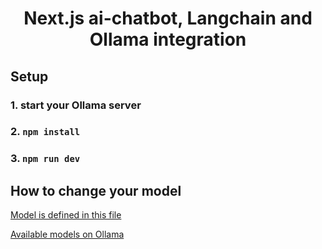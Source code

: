 <h1 align="center">Next.js ai-chatbot, Langchain and Ollama integration</h1>

## Setup

### 1. start your Ollama server
### 2. ```npm install```
### 3. ```npm run dev```

## How to change your model

[Model is defined in this file](app/api/chat/route.ts)

[Available models on Ollama](https://ollama.ai/library)

